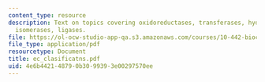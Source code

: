 ```yaml
---
content_type: resource
description: Text on topics covering oxidoreductases, transferases, hydrolases, lyases,
  isomerases, ligases.
file: https://ol-ocw-studio-app-qa.s3.amazonaws.com/courses/10-442-biochemical-engineering-spring-2005/4e6b442148790b3099393e00297570ee_ec_clasificatns.pdf
file_type: application/pdf
resourcetype: Document
title: ec_clasificatns.pdf
uid: 4e6b4421-4879-0b30-9939-3e00297570ee
---
```

